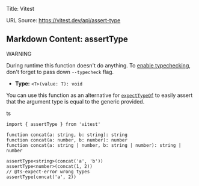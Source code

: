 Title: Vitest

URL Source: https://vitest.dev/api/assert-type

Markdown Content:
assertType [​](https://vitest.dev/api/assert-type#asserttype)
-------------------------------------------------------------

WARNING

During runtime this function doesn't do anything. To [enable typechecking](https://vitest.dev/guide/testing-types#run-typechecking), don't forget to pass down `--typecheck` flag.

*   **Type:** `<T>(value: T): void`

You can use this function as an alternative for [`expectTypeOf`](https://vitest.dev/api/expect-typeof) to easily assert that the argument type is equal to the generic provided.

ts

```
import { assertType } from 'vitest'

function concat(a: string, b: string): string
function concat(a: number, b: number): number
function concat(a: string | number, b: string | number): string | number

assertType<string>(concat('a', 'b'))
assertType<number>(concat(1, 2))
// @ts-expect-error wrong types
assertType(concat('a', 2))
```
